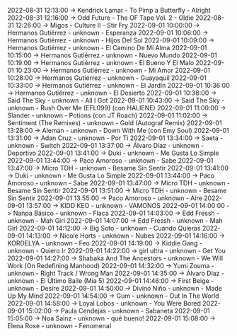 2022-08-31 12:13:00 -> Kendrick Lamar - To Pimp a Butterfly - Alright
2022-08-31 12:16:00 -> Odd Future - The OF Tape Vol. 2 - Oldie
2022-08-31 12:26:00 -> Migos - Culture II - Stir Fry
2022-09-01 10:00:00 -> Hermanos Gutiérrez - unknown - Esperanza
2022-09-01 10:06:00 -> Hermanos Gutiérrez - unknown - Hijos Del Sol
2022-09-01 10:09:00 -> Hermanos Gutiérrez - unknown - El Camino De Mi Alma
2022-09-01 10:15:00 -> Hermanos Gutiérrez - unknown - Nuevo Mundo
2022-09-01 10:19:00 -> Hermanos Gutiérrez - unknown - El Bueno Y El Malo
2022-09-01 10:23:00 -> Hermanos Gutiérrez - unknown - Mi Amor
2022-09-01 10:28:00 -> Hermanos Gutiérrez - unknown - Guayaquil
2022-09-01 10:33:00 -> Hermanos Gutiérrez - unknown - El Jardin
2022-09-01 10:36:00 -> Hermanos Gutiérrez - unknown - El Desierto
2022-09-01 10:38:00 -> Said The Sky - unknown - All I Got
2022-09-01 10:43:00 -> Said The Sky - unknown - Rush Over Me (EFL099) (con HALIENE)
2022-09-01 11:00:00 -> Slander - unknown - Potions (con JT Roach)
2022-09-01 11:02:00 -> Sentiment (The Remixes) - unknown - Gold (Autograf Remix)
2022-09-01 13:28:00 -> Aleman - unknown - Down With Me (con Emy Soul)
2022-09-01 13:31:00 -> Adan Cruz - unknown - Por Ti
2022-09-01 13:34:00 -> Saeta - unknown - Switch
2022-09-01 13:37:00 -> Álvaro Díaz - unknown - Deportivo
2022-09-01 13:41:00 -> Duki - unknown - Me Gusta Lo Simple
2022-09-01 13:44:00 -> Paco Amoroso - unknown - Sabe
2022-09-01 13:47:00 -> Micro TDH - unknown - Besame Sin Sentir
2022-09-01 13:41:00 -> Duki - unknown - Me Gusta Lo Simple
2022-09-01 13:44:00 -> Paco Amoroso - unknown - Sabe
2022-09-01 13:47:00 -> Micro TDH - unknown - Besame Sin Sentir
2022-09-01 13:51:00 -> Micro TDH - unknown - Besame Sin Sentir
2022-09-01 13:55:00 -> Paco Amoroso - unknown - Aire
2022-09-01 13:57:00 -> KIDD KEO - unknown - VAMONOS
2022-09-01 14:00:00 -> Nanpa Básico - unknown - Flaca
2022-09-01 14:03:00 -> Edd Fressh - unknown - Mah Girl
2022-09-01 14:07:00 -> Edd Fressh - unknown - Mah Girl
2022-09-01 14:12:00 -> Big Soto - unknown - Cuando Quieras
2022-09-01 14:13:00 -> Nicole Horts - unknown - Nubes
2022-09-01 14:16:00 -> KORDELYA - unknown - Feo
2022-09-01 14:19:00 -> Kiddie Gang - unknown - Quiero Ir
2022-09-01 14:22:00 -> girl ultra - unknown - Get You
2022-09-01 14:27:00 -> Shabaka And The Ancestors - unknown - We Will Work (On Redefining Manhood)
2022-09-01 14:32:00 -> Yumi Zouma - unknown - Right Track / Wrong Man
2022-09-01 14:35:00 -> Álvaro Díaz - unknown - El Último Baile (Mia 5)
2022-09-01 14:46:00 -> First Beige - unknown - Desire
2022-09-01 14:50:00 -> Divino Niño - unknown - Made Up My Mind
2022-09-01 14:54:00 -> Gum - unknown - Out In The World
2022-09-01 14:58:00 -> Loyal Lobos - unknown - You Were Bored
2022-09-01 15:02:00 -> Paula Cendejas - unknown - Sabaneta
2022-09-01 15:05:00 -> Noa Sainz - unknown - qué bueno!
2022-09-01 15:08:00 -> Elena Rose - unknown - Fenomenal
